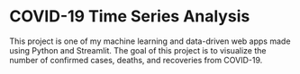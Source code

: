 # COVID-19 Time Series Analysis
This project is one of my machine learning and data-driven web apps made using Python and Streamlit. The goal of this project is to visualize the number of confirmed cases, deaths, and recoveries from COVID-19.
